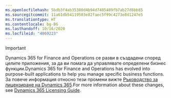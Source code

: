 ```yaml
---
ms.openlocfilehash: 5bdb3f4ab35380d4b94d7405489fb7ab27d8bb85
ms.sourcegitcommit: 11a61db54119503e82faec5f99c4273e8d1247e5
ms.translationtype: HT
ms.contentlocale: bg-BG
ms.lasthandoff: 10/16/2020
ms.locfileid: "4069223"
---
```

> [!IMPORTANT]
> <span data-ttu-id="80821-101">Dynamics 365 for Finance and Operations се разви в създадени според целите приложения, за да ви помага да управлявате определени бизнес функции.</span><span class="sxs-lookup"><span data-stu-id="80821-101">Dynamics 365 for Finance and Operations has evolved into purpose-built applications to help you manage specific business functions.</span></span> <span data-ttu-id="80821-102">За повече информация относно тези промени вижте [Ръководство за лицензиране на Dynamics 365](https://mbs.microsoft.com/Files/public/365/Dynamics365LicensingGuide.pdf).</span><span class="sxs-lookup"><span data-stu-id="80821-102">For more information about these changes, see [Dynamics 365 Licensing Guide](https://mbs.microsoft.com/Files/public/365/Dynamics365LicensingGuide.pdf).</span></span>
 
